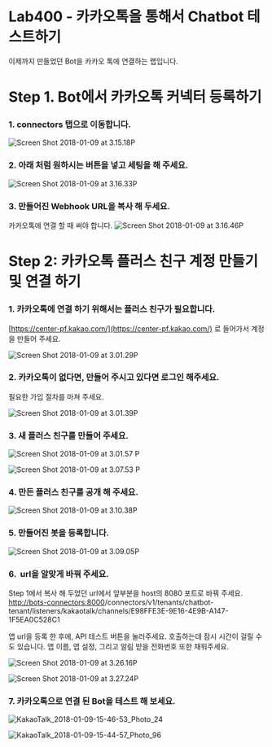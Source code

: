 Lab400 - 카카오톡을 통해서 Chatbot 테스트하기
=======

이제까지 만들었던 Bot을 카카오 톡에 연결하는 랩입니다.

**Step 1. Bot에서 카카오톡 커넥터 등록하기**
=======

### 1.  connectors 탭으로 이동합니다.

![Screen Shot 2018-01-09 at 3.15.18P](media/15154775261285/Screen%20Shot%202018-01-09%20at%203.15.18%20PM.png)

### 2.  아래 처럼 원하시는 버튼을 넣고 세팅을 해 주세요.

![Screen Shot 2018-01-09 at 3.16.33P](media/15154775261285/Screen%20Shot%202018-01-09%20at%203.16.33%20PM.png)

### 3. 만들어진 Webhook URL을 복사 해 두세요. 
카카오톡에 연결 할 때 써야 합니다.
![Screen Shot 2018-01-09 at 3.16.46P](media/15154775261285/Screen%20Shot%202018-01-09%20at%203.16.46%20PM.png)

**Step 2: 카카오톡 플러스 친구 계정 만들기 및 연결 하기**
=======

### 1.  카카오톡에 연결 하기 위해서는 플러스 친구가 필요합니다.
[https://center-pf.kakao.com/](https://center-pf.kakao.com/) 로 들어가서 계정을 만들어 주세요.

![Screen Shot 2018-01-09 at 3.01.29P](media/15154775261285/Screen%20Shot%202018-01-09%20at%203.01.29%20PM.png)

### 2.  카카오톡이 없다면, 만들어 주시고 있다면 로그인 해주세요. 
필요한 가입 절차를 마쳐 주세요.

![Screen Shot 2018-01-09 at 3.01.39P](media/15154775261285/Screen%20Shot%202018-01-09%20at%203.01.39%20PM.png)

### 3.  새 플러스 친구를 만들어 주세요.

![Screen Shot 2018-01-09 at 3.01.57
P](media/15154775261285/Screen%20Shot%202018-01-09%20at%203.01.57%20PM.png)

![Screen Shot 2018-01-09 at 3.07.53
P](media/15154775261285/Screen%20Shot%202018-01-09%20at%203.07.53%20PM.png)

### 4.  만든 플러스 친구를 공개 해 주세요.

![Screen Shot 2018-01-09 at 3.10.38P](media/15154775261285/Screen%20Shot%202018-01-09%20at%203.10.38%20PM.png)

### 5.  만들어진 봇을 등록합니다.

![Screen Shot 2018-01-09 at 3.09.05P](media/15154775261285/Screen%20Shot%202018-01-09%20at%203.09.05%20PM.png)

### 6.  url을 알맞게 바꿔 주세요.
Step 1에서 복사 해 두었던 url에서 앞부분을 host의 8080 포트로 바꿔 주세요. [http://bots-connectors:8000](http://bots-connectors:8000)/connectors/v1/tenants/chatbot-tenant/listeners/kakaotalk/channels/E98FFE3E-9E16-4E9B-A147-1F5EA0C528C1

앱 url을 등록 한 후에, API 테스트 버튼을 눌러주세요. 호출하는데 잠시 시간이 걸릴 수도 있습니다. 앱 이름, 앱 설정, 그리고 알림 받을 전화번호 또한 채워주세요.

![Screen Shot 2018-01-09 at 3.26.16P](media/15154775261285/Screen%20Shot%202018-01-09%20at%203.26.16%20PM.png)

![Screen Shot 2018-01-09 at 3.27.24P](media/15154775261285/Screen%20Shot%202018-01-09%20at%203.27.24%20PM.png)

### 7.  카카오톡으로 연결 된 Bot을 테스트 해 보세요.

![KakaoTalk\_2018-01-09-15-46-53\_Photo\_24](media/15154775261285/KakaoTalk_2018-01-09-15-46-53_Photo_24.jpeg)

![KakaoTalk\_2018-01-09-15-44-57\_Photo\_96](media/15154775261285/KakaoTalk_2018-01-09-15-44-57_Photo_96.jpeg)

